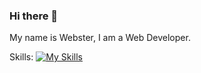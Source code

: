 ### Hi there 👋

<p align="left">My name is Webster, I am a Web Developer.</p>

Skills:
[![My Skills](https://skillicons.dev/icons?i=react,js,astro,html,css,tailwind)](https://skillicons.dev)
